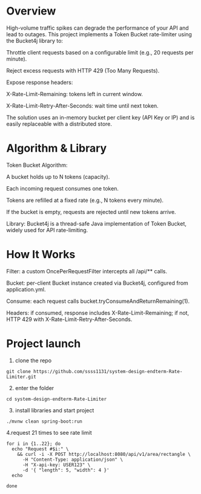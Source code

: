 # Overview

High-volume traffic spikes can degrade the performance of your API and lead to outages. This project implements a Token Bucket rate-limiter using the Bucket4j library to:

Throttle client requests based on a configurable limit (e.g., 20 requests per minute).

Reject excess requests with HTTP 429 (Too Many Requests).

Expose response headers:

X-Rate-Limit-Remaining: tokens left in current window.

X-Rate-Limit-Retry-After-Seconds: wait time until next token.

The solution uses an in-memory bucket per client key (API Key or IP) and is easily replaceable with a distributed store.

# Algorithm & Library

Token Bucket Algorithm:

A bucket holds up to N tokens (capacity).

Each incoming request consumes one token.

Tokens are refilled at a fixed rate (e.g., N tokens every minute).

If the bucket is empty, requests are rejected until new tokens arrive.

Library: Bucket4j is a thread-safe Java implementation of Token Bucket, widely used for API rate-limiting.

# How It Works

Filter: a custom OncePerRequestFilter intercepts all /api/** calls.

Bucket: per-client Bucket instance created via Bucket4j, configured from application.yml.

Consume: each request calls bucket.tryConsumeAndReturnRemaining(1).

Headers: if consumed, response includes X-Rate-Limit-Remaining; if not, HTTP 429 with X-Rate-Limit-Retry-After-Seconds.

# Project launch
1. clone the repo
```
git clone https://github.com/ssss1131/system-design-endterm-Rate-Limiter.git
```

2. enter the folder
```
cd system-design-endterm-Rate-Limiter
```

3. install libraries and start project
```
./mvnw clean spring-boot:run
```

4.request 21 times to see rate limit
```
for i in {1..22}; do 
  echo "Request #$i:" \
    && curl -i -X POST http://localhost:8080/api/v1/area/rectangle \
      -H "Content-Type: application/json" \
      -H "X-api-key: USER123" \
      -d '{ "length": 5, "width": 4 }'
  echo

done
```
